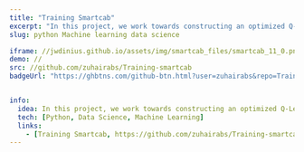 ```yaml
---
title: "Training Smartcab"
excerpt: "In this project, we work towards constructing an optimized Q-Learning driving agent that will navigate a Smartcab through its environment towards a goal."
slug: python Machine learning data science

iframe: //jwdinius.github.io/assets/img/smartcab_files/smartcab_11_0.png
demo: //
src: //github.com/zuhairabs/Training-smartcab
badgeUrl: "https://ghbtns.com/github-btn.html?user=zuhairabs&repo=Training-smartcab&type=star&count=true" 


info:
  idea: In this project, we work towards constructing an optimized Q-Learning driving agent that will navigate a Smartcab through its environment towards a goal.
  tech: [Python, Data Science, Machine Learning]
  links: 
    - [Training Smartcab, https://github.com/zuhairabs/Training-smartcab]
---
```

